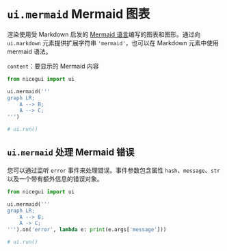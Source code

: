 # `ui.mermaid` Mermaid 图表

渲染使用受 Markdown 启发的 [Mermaid 语言](https://mermaid.js.org/)编写的图表和图形。通过向 `ui.markdown` 元素提供扩展字符串 `'mermaid'`，也可以在 Markdown 元素中使用 mermaid 语法。

`content`：要显示的 Mermaid 内容

```python
from nicegui import ui

ui.mermaid('''
graph LR;
    A --> B;
    A --> C;
''')

# ui.run()
```

## `ui.mermaid` 处理 Mermaid 错误

您可以通过监听 `error` 事件来处理错误。事件参数包含属性 `hash`、`message`、`str` 以及一个带有额外信息的错误对象。

```python
from nicegui import ui

ui.mermaid('''
graph LR;
    A --> B;
    A -> C;
''').on('error', lambda e: print(e.args['message']))

# ui.run()
```
